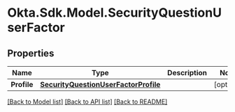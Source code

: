 # Okta.Sdk.Model.SecurityQuestionUserFactor
## Properties

Name | Type | Description | Notes
------------ | ------------- | ------------- | -------------
**Profile** | [**SecurityQuestionUserFactorProfile**](SecurityQuestionUserFactorProfile.md) |  | [optional] 

[[Back to Model list]](../README.md#documentation-for-models) [[Back to API list]](../README.md#documentation-for-api-endpoints) [[Back to README]](../README.md)

